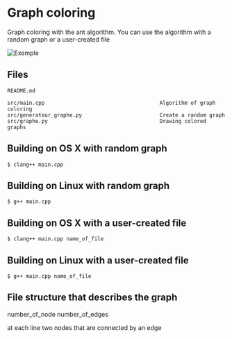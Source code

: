 # Graph coloring

Graph coloring with the ant algorithm. You can use the algorithm with a random graph or a user-created file


<img src="https://raw.githubusercontent.com/S12P/graph_coloring/master/res/Figure_1.png" title="Exemple" />


Files
-----
    README.md
    
    src/main.cpp                                     Algorithm of graph coloring
    src/generateur_graphe.py                         Create a random graph
    src/graphe.py                                    Drawing colored graphs
    
Building on OS X with random graph
----------------
    
    $ clang++ main.cpp
    
    
Building on Linux with random graph
-----------------
    
    $ g++ main.cpp
    
Building on OS X with a user-created file
----------------
    
    $ clang++ main.cpp name_of_file
    
    
Building on Linux with a user-created file
-----------------
    
    $ g++ main.cpp name_of_file

File structure that describes the graph
-----------------
number_of_node  number_of_edges

at each line two nodes that are connected by an edge
